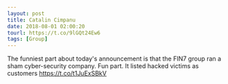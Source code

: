 ```yaml
---
layout: post
title: Catalin Cimpanu
date: 2018-08-01 02:00:20
tourl: https://t.co/9lGQt24Ew6
tags: [Group]
---
```

The funniest part about today's announcement is that the FIN7 group ran a sham cyber-security company. Fun part. It listed hacked victims as customers https://t.co/t1JuExSBkV